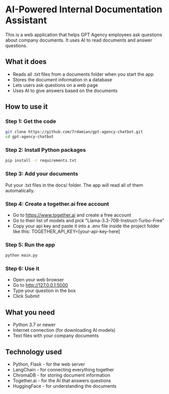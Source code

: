# AI-Powered Internal Documentation Assistant

This is a web application that helps GPT Agency employees ask questions about company documents. It uses AI to read documents and answer questions.

## What it does

- Reads all .txt files from a documents folder when you start the app
- Stores the document information in a database 
- Lets users ask questions on a web page
- Uses AI to give answers based on the documents

## How to use it

### Step 1: Get the code
```bash
git clone https://github.com/7rdamian/gpt-agency-chatbot.git
cd gpt-agency-chatbot
```

### Step 2: Install Python packages
```bash
pip install -r requirements.txt
```

### Step 3: Add your documents
Put your .txt files in the docs/ folder. The app will read all of them automatically.

### Step 4: Create a together.ai free account
- Go to https://www.together.ai and create a free account
- Go to their list of models and pick "Llama-3.3-70B-Instruct-Turbo-Free"
- Copy your api key and paste it into a .env file inside the project folder like this: TOGETHER_API_KEY=[your-api-key-here]

### Step 5: Run the app
```bash
python main.py
```

### Step 6: Use it
- Open your web browser
- Go to http://127.0.0.1:5000
- Type your question in the box
- Click Submit

## What you need
- Python 3.7 or newer
- Internet connection (for downloading AI models)
- Text files with your company documents

## Technology used
- Python, Flask - for the web server
- LangChain - for connecting everything together
- ChromaDB - for storing document information
- Together.ai - for the AI that answers questions
- HuggingFace - for understanding the documents
